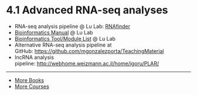 # 4.1 Advanced RNA-seq analyses

*  RNA-seq analysis pipeline @ Lu Lab: [RNAfinder](http://bioinformatics.life.tsinghua.edu.cn/new_home/lulab-software/rnafinder.html)
  *  [Bioinformatics Manual](http://www.ncrnalab.org/wiki/index.php/Bioinformatics_Manual) @ Lu Lab
  *  [Bioinformatics Tool/Module List](http://www.ncrnalab.org/wiki/index.php/Research_@_Lu_Lab#in-house_Tools) @ Lu Lab
* Alternative RNA-seq analysis pipeline at GitHub: https://github.com/mgonzalezporta/TeachingMaterial
* lncRNA analysis pipeline: http://webhome.weizmann.ac.il/home/igoru/PLAR/





---



*  [More Books](http://www.ncrnalab.org/wiki/index.php/Books_for_Bioinformatics_and_Genomics)
*  [More Courses](http://www.ncrnalab.org/wiki/index.php/MOOC) 
